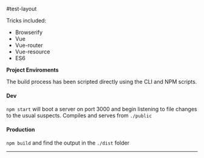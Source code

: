 #test-layout


Tricks included:

* Browserify
* Vue
* Vue-router
* Vue-resource
* ES6

**Project Enviroments**

The build process has been scripted directly using the CLI and NPM scripts.

#### Dev

`npm start` will boot a server on port 3000 and begin listening to file changes to the usual suspects. Compiles and serves from `./public`

#### Production

`npm build` and find the output in the `./dist` folder

---
